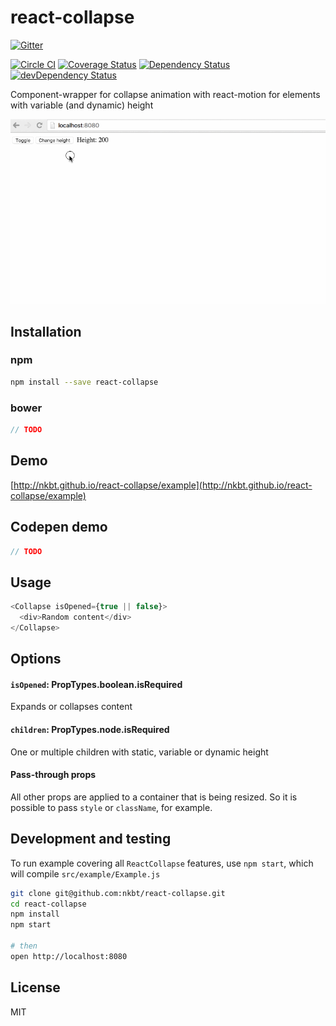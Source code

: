 # react-collapse

[![Gitter](https://badges.gitter.im/Join%20Chat.svg)](https://gitter.im/nkbt/help)

[![Circle CI](https://circleci.com/gh/nkbt/react-collapse.svg?style=svg)](https://circleci.com/gh/nkbt/react-collapse)
[![Coverage Status](https://coveralls.io/repos/nkbt/react-collapse/badge.svg?branch=master)](https://coveralls.io/r/nkbt/react-collapse?branch=master)
[![Dependency Status](https://david-dm.org/nkbt/react-collapse.svg)](https://david-dm.org/nkbt/react-collapse)
[![devDependency Status](https://david-dm.org/nkbt/react-collapse/dev-status.svg)](https://david-dm.org/nkbt/react-collapse#info=devDependencies)

Component-wrapper for collapse animation with react-motion for elements with variable (and dynamic) height


![React Collapse](src/example/react-collapse.gif)


## Installation

### npm

```sh
npm install --save react-collapse
```

### bower

```js
// TODO
```

## Demo

[http://nkbt.github.io/react-collapse/example](http://nkbt.github.io/react-collapse/example)

## Codepen demo

```js
// TODO
```

## Usage

```js
<Collapse isOpened={true || false}>
  <div>Random content</div>
</Collapse>
```


## Options


#### `isOpened`: PropTypes.boolean.isRequired

Expands or collapses content


#### `children`: PropTypes.node.isRequired

One or multiple children with static, variable or dynamic height


#### Pass-through props

All other props are applied to a container that is being resized. So it is possible to pass `style` or `className`, for example.


## Development and testing

To run example covering all `ReactCollapse` features, use `npm start`, which will compile `src/example/Example.js`

```bash
git clone git@github.com:nkbt/react-collapse.git
cd react-collapse
npm install
npm start

# then
open http://localhost:8080
```

## License

MIT

